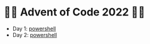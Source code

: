 # 🎅🎄 Advent of Code 2022 🎄🎅

* Day 1: [powershell](day1/day1.ps1)
* Day 2: [powershell](day2/day2.ps1)